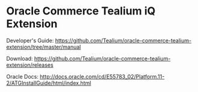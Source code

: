 Oracle Commerce Tealium iQ Extension
===============

Developer's Guide: https://github.com/Tealium/oracle-commerce-tealium-extension/tree/master/manual

Download: https://github.com/Tealium/oracle-commerce-tealium-extension/releases

Oracle Docs: http://docs.oracle.com/cd/E55783_02/Platform.11-2/ATGInstallGuide/html/index.html
